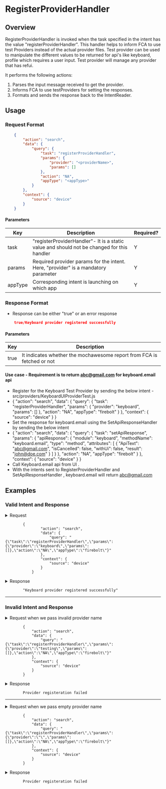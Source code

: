 # RegisterProviderHandler 

## Overview

RegisterProviderHandler is invoked when the task specified in the intent has the value "registerProviderHandler". This handler helps to inform FCA to use test Providers instead of the actual provider files. Test provider can be used to manipulate the different values to be returned for api's like keyboard, profile which requires a user input. Test provider will manage any provider that has refui.

It performs the following actions:
1. Parses the input message received to get the provider.
2. Informs FCA to use testProviders for setting the responses.
3. Formats and sends the response back to the IntentReader.

## Usage

### Request Format

```json
    {
        "action": "search",
        "data": {
            "query": {
                "task": "registerProviderHandler",
                "params": {
                    "provider": "<providerName>",
                    "params": []
                },
                "action": "NA",
                "appType": "<appType>"
            }
        },
        "context": {
            "source": "device"
        }
    }
```

#### Parameters

| Key               | Description                                                                                   | Required? |
|-------------------|-----------------------------------------------------------------------------------------------|-----------|
| task              | "registerProviderHandler"- It is a static value and should not be changed for this handler      | Y         |
| params            | Required provider params for  the intent. Here, "provider" is a mandatory parameter           | Y         |
| appType           | Corresponding intent is launching on which app                                                | Y         |

### Response Format
* Response can be either "true" or an error response

```json
    true/Keyboard provider registered successfully
```
#### Parameters

| Key                         | Description                                                                  |
| --------------------------- | -----------------------------------------------------------------------------|
| true                        | It indicates whether the mochawesome report from FCA is fetched or not       |

#### Use case - Requirement is to return abc@gmail.com for keyboard.email api

* Register for the Keyboard Test Provider by sending the below intent - src/providers/KeyboardUIProviderTest.js
*  {
    "action": "search",
    "data": {
        "query": {
            "task": "registerProviderHandler",
            "params": {
                "provider": "keyboard",
                "params": []
            },
            "action": "NA",
            "appType": "firebolt"
        }
    },
    "context": {
        "source": "device"
    }
}
* Set the response for keyboard.email using the SetApiResponseHandler by sending the below intent
*   {
        "action": "search",
        "data": {
            "query": {
                "task": "setApiResponse",
                "params": {
                    "apiResponse": {
                        "module": "keyboard",
                        "methodName": "keyboard.email",
                        "type": "method",
                        "attributes": [
                            {
                                "ApiText": "abc@gmail.com",
                                "isCancelled": false,
                                "withUi": false,
                                "result": "john@doe.com"
                            }
                        ]
                    }
                },
                "action": "NA",
                "appType": "firebolt"
            }
        },
        "context": {
            "source": "device"
        }
    }
* Call Keyboard.email api from UI .
* With the intents sent to RegisterProviderHandler and SetApiResponseHandler , keyboard.email will return abc@gmail.com
## Examples

### Valid Intent and Response

<details>
    <summary> Request </summary>
</details>

            {
                    "action": "search",
                    "data": {
                        "query": "{\"task\":\"registerProviderHandler\",\"params\":{\"provider\":\"keyboard\",\"params\":[]},\"action\":\"NA\",\"appType\":\"firebolt\"}"
                    },
                    "context": {
                        "source": "device"
                    }
                }

<details>
    <summary> Response </summary>
</details>
            
            "Keyboard provider registered successfully"

----------------------------------------------------------------------------------------------------------------------


### Invalid Intent and Response

<details>
    <summary>Request when we pass invalid provider name </summary>
</details>

            {
                "action": "search",
                "data": {
                    "query": "{\"task\":\"registerProviderHandler\",\"params\":{\"provider\":\"testing\",\"params\":[]},\"action\":\"NA\",\"appType\":\"firebolt\"}"
                },
                "context": {
                    "source": "device"
                }
            }

<details>
    <summary> Response </summary>
</details>

            Provider registeration failed

----------------------------------------------------------------------------------------------------------------------

<details>
    <summary>Request when we pass empty provider name </summary>
</details>

            {
                "action": "search",
                "data": {
                    "query": "{\"task\":\"registerProviderHandler\",\"params\":{\"provider\":\"\",\"params\":[]},\"action\":\"NA\",\"appType\":\"firebolt\"}"
                },
                "context": {
                    "source": "device"
                }
            }

<details>
    <summary> Response </summary>
</details>

            Provider registeration failed
